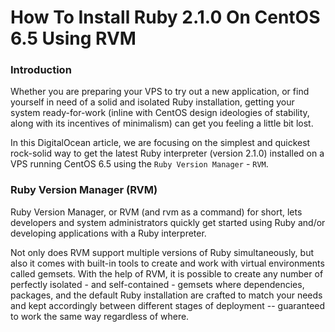 # How To Install Ruby 2.1.0 On CentOS 6.5 Using RVM

### Introduction

Whether you are preparing your VPS to try out a new application, or find yourself in need of a solid and isolated Ruby 
installation, getting your system ready-for-work (inline with CentOS design ideologies of stability, along with its 
incentives of minimalism) can get you feeling a little bit lost.

In this DigitalOcean article, we are focusing on the simplest and quickest rock-solid way to get the latest Ruby 
interpreter (version 2.1.0) installed on a VPS running CentOS 6.5 using the `Ruby Version Manager` - `RVM`.

### Ruby Version Manager (RVM)

Ruby Version Manager, or RVM (and rvm as a command) for short, lets developers and system administrators quickly get started using Ruby and/or developing applications with a Ruby interpreter.

Not only does RVM support multiple versions of Ruby simultaneously, but also it comes with built-in tools to create and work with virtual environments called gemsets. With the help of RVM, it is possible to create any number of perfectly isolated - and self-contained - gemsets where dependencies, packages, and the default Ruby installation are crafted to match your needs and kept accordingly between different stages of deployment -- guaranteed to work the same way regardless of where.
